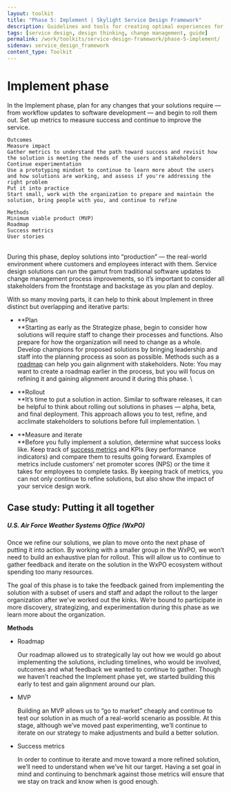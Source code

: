```yaml
---
layout: toolkit
title: "Phase 5: Implement | Skylight Service Design Framework"
description: Guidelines and tools for creating optimal experiences for both users and your organization.
tags: [service design, design thinking, change management, guide]
permalink: /work/toolkits/service-design-framework/phase-5-implement/
sidenav: service_design_framework
content_type: Toolkit
---
```


# Implement phase

In the Implement phase, plan for any changes that your solutions require — from workflow updates to software development — and begin to roll them out. Set up metrics to measure success and continue to improve the service.


```
Outcomes
Measure impact
Gather metrics to understand the path toward success and revisit how the solution is meeting the needs of the users and stakeholders
Continue experimentation
Use a prototyping mindset to continue to learn more about the users and how solutions are working, and assess if you're addressing the right problem
Put it into practice
Start small, work with the organization to prepare and maintain the solution, bring people with you, and continue to refine

Methods
Minimum viable product (MVP)
Roadmap
Success metrics
User stories
```


 \
During this phase, deploy solutions into “production” — the real-world environment where customers and employees interact with them. Service design solutions can run the gamut from traditional software updates to change management process improvements, so it’s important to consider all stakeholders from the frontstage and backstage as you plan and deploy.

With so many moving parts, it can help to think about Implement in three distinct but overlapping and iterative parts:



* **Plan \
**Starting as early as the Strategize phase, begin to consider how solutions will require staff to change their processes and functions. Also prepare for how the organization will need to change as a whole. Develop champions for proposed solutions by bringing leadership and staff into the planning process as soon as possible. Methods such as a [roadmap](/work/toolkits/service-design-framework/methods/roadmap/) can help you gain alignment with stakeholders. Note: You may want to create a roadmap earlier in the process, but you will focus on refining it and gaining alignment around it during this phase. \

* **Rollout \
**It’s time to put a solution in action. Similar to software releases, it can be helpful to think about rolling out solutions in phases — alpha, beta, and final deployment. This approach allows you to test, refine, and acclimate stakeholders to solutions before full implementation.  \

* **Measure and iterate \
**Before you fully implement a solution, determine what success looks like. Keep track of [success metrics](/work/toolkits/service-design-framework/methods/success-metrics/) and KPIs (key performance indicators) and compare them to results going forward. Examples of metrics include customers' net promoter scores (NPS) or the time it takes for employees to complete tasks. By keeping track of metrics, you can not only continue to refine solutions, but also show the impact of your service design work.


## Case study: Putting it all together


##### U.S. Air Force Weather Systems Office (WxPO)

Once we refine our solutions, we plan to move onto the next phase of putting it into action. By working with a smaller group in the WxPO, we won’t need to build an exhaustive plan for rollout. This will allow us to continue to gather feedback and iterate on the solution in the WxPO ecosystem without spending too many resources.

The goal of this phase is to take the feedback gained from implementing the solution with a subset of users and staff and adapt the rollout to the larger organization after we’ve worked out the kinks. We’re bound to participate in more discovery, strategizing, and experimentation during this phase as we learn more about the organization.

**Methods**



* Roadmap

    Our roadmap allowed us to strategically lay out how we would go about implementing the solutions, including timelines, who would be involved, outcomes and what feedback we wanted to continue to gather. Though we haven’t reached the Implement phase yet, we started building this early to test and gain alignment around our plan.

* MVP

    Building an MVP allows us to “go to market” cheaply and continue to test our solution in as much of a real-world scenario as possible. At this stage, although we’ve moved past experimenting, we’ll continue to iterate on our strategy to make adjustments and build a better solution.

* Success metrics

    In order to continue to iterate and move toward a more refined solution, we’ll need to understand when we’ve hit our target. Having a set goal in mind and continuing to benchmark against those metrics will ensure that we stay on track and know when is good enough.
